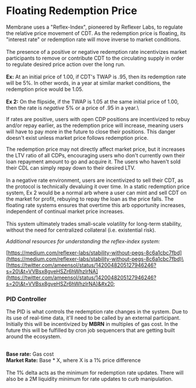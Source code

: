 # Floating Redemption Price

Membrane uses a "Reflex-Index", pioneered by Reflexer Labs, to regulate the relative price movement of CDT. As the redemption price is floating, its "interest rate" or redemption rate will move inverse to market conditions. \
\
The presence of a positive or negative redemption rate incentivizes market participants to remove or contribute CDT to the circulating supply in order to regulate desired price action over the long run. \
\
**Ex:** At an initial price of 1.00, if CDT's TWAP is .95, then its redemption rate will be 5%. In other words, in a year at similar market conditions, the redemption price would be 1.05.\
\
**Ex 2:** On the flipside, if the TWAP is 1.05 at the same initial price of 1.00, then the rate is _negative_ 5% or a price of .95 in a year.\


If rates are positive, users with open CDP positions are incentivized to rebuy and/or repay earlier, as the redemption price will increase, meaning users will have to pay more in the future to close their positions. This danger doesn't exist unless market price follows redemption price.&#x20;

The redemption price may not directly affect market price, but it increases the LTV ratio of all CDPs, encouraging users who don't currently own their loan repayment amount to go and acquire it. The users who haven't sold their CDL can simply repay down to their desired LTV.\
\
In a negative rate environment, users are incentivized to sell their CDT, as the protocol is technically devaluing it over time. In a static redemption price system, Ex 2 would be a normal arb where a user can mint and sell CDT on the market for profit, rebuying to repay the loan as the price falls. The floating rate systems ensures that overtime this arb opportunity increases, independent of continual market price increases.\
\
This system ultimately trades small-scale volatility for long-term stability, without the need for centralized collateral (i.e. existential risk).



_Additional resources for understanding the reflex-index system:_

[https://medium.com/reflexer-labs/stability-without-pegs-8c6a1cbc7fbd](https://medium.com/reflexer-labs/stability-without-pegs-8c6a1cbc7fbd)\
[https://twitter.com/ameensol/status/1420048205127946246?s=20\&t=VVBsx8gveHSZr6hWhzIrNA](https://twitter.com/ameensol/status/1420048205127946246?s=20\&t=VVBsx8gveHSZr6hWhzIrNA)&#x20;

### PID Controller

The PID is what controls the redemption rate changes in the system. Due to its use of real-time data, it'll need to be called by an external participant. Initially this will be incentivized by **MBRN** in multiples of gas cost. In the future this will be fulfilled by cron job sequencers that are getting built around the ecosystem.

\
**Base rate:** Gas cost \
**Market Rate:** Base \* X, where X is a 1% price difference\
\
The 1% delta acts as the minimum for redemption rate updates. There will also be a 2M liquidity minimum for rate updates to curb manipulation.
